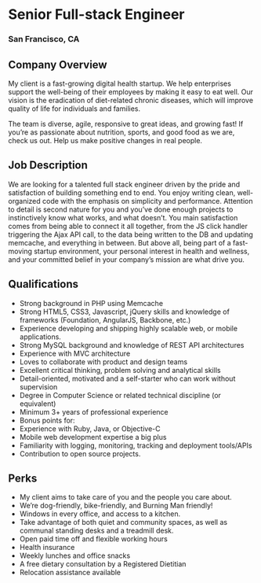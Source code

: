 # Senior Full-stack Engineer
### San Francisco, CA

## Company Overview
My client is a fast-growing digital health startup. We help enterprises support the well-being of their employees by making it easy to eat well. Our vision is the eradication of diet-related chronic diseases, which will improve quality of life for individuals and families.

The team is diverse, agile, responsive to great ideas, and growing fast! If you’re as passionate about nutrition, sports, and good food as we are, check us out. Help us make positive changes in real people.

## Job Description
We are looking for a talented full stack engineer driven by the pride and satisfaction of building something end to end. You enjoy writing clean, well-organized code with the emphasis on simplicity and performance. Attention to detail is second nature for you and you’ve done enough projects to instinctively know what works, and what doesn’t. You main satisfaction comes from being able to connect it all together, from the JS click handler triggering the Ajax API call, to the data being written to the DB and updating memcache, and everything in between. But above all, being part of a fast-moving startup environment, your personal interest in health and wellness, and your committed belief in your company’s mission are what drive you.

## Qualifications
+	Strong background in PHP using Memcache
+	Strong HTML5, CSS3, Javascript, jQuery skills and knowledge of frameworks (Foundation, AngularJS, Backbone, etc.)
+	Experience developing and shipping highly scalable web, or mobile applications.
+	Strong MySQL background and knowledge of REST API architectures
+	Experience with MVC architecture
+	Loves to collaborate with product and design teams
+	Excellent critical thinking, problem solving and analytical skills
+	Detail-oriented, motivated and a self-starter who can work without supervision
+	Degree in Computer Science or related technical discipline (or equivalent)
+	Minimum 3+ years of professional experience
+	Bonus points for:
+	Experience with Ruby, Java, or Objective-C
+	Mobile web development expertise a big plus
+	Familiarity with logging, monitoring, tracking and deployment tools/APIs
+	Contribution to open source projects.

## Perks
+	My client aims to take care of you and the people you care about.
+	We’re dog-friendly, bike-friendly, and Burning Man friendly!
+	Windows in every office, and access to a kitchen.
+	Take advantage of both quiet and community spaces, as well as communal standing desks and a treadmill desk.
+	Open paid time off and flexible working hours
+	Health insurance
+	Weekly lunches and office snacks
+	A free dietary consultation by a Registered Dietitian
+	Relocation assistance available
